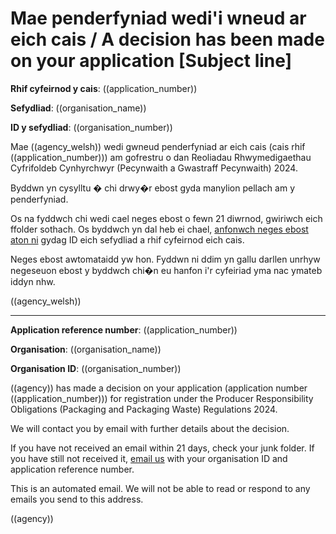 
# Mae penderfyniad wedi'i wneud ar eich cais / A decision has been made on your application [Subject line]

**Rhif cyfeirnod y cais**: ((application_number))

**Sefydliad**: ((organisation_name))

**ID y sefydliad**: ((organisation_number))

	
Mae ((agency_welsh)) wedi gwneud penderfyniad ar eich cais (cais rhif ((application_number))) am gofrestru o dan Reoliadau Rhwymedigaethau Cyfrifoldeb Cynhyrchwyr (Pecynwaith a Gwastraff Pecynwaith) 2024.

Byddwn yn cysylltu � chi drwy�r ebost gyda manylion pellach am y penderfyniad.

Os na fyddwch chi wedi cael neges ebost o fewn 21 diwrnod, gwiriwch eich ffolder sothach. Os byddwch yn dal heb ei chael, [anfonwch neges ebost aton ni](mailto:((agency_email_welsh)) ) gydag ID eich sefydliad a rhif cyfeirnod eich cais.

Neges ebost awtomataidd yw hon. Fyddwn ni ddim yn gallu darllen unrhyw negeseuon ebost y byddwch chi�n eu hanfon i'r cyfeiriad yma nac ymateb iddyn nhw.

((agency_welsh))

---
 
**Application reference number**: ((application_number))

**Organisation**: ((organisation_name))

**Organisation ID**: ((organisation_number))

((agency)) has made a decision on your application (application number ((application_number))) for registration under the Producer Responsibility Obligations (Packaging and Packaging Waste) Regulations 2024.

We will contact you by email with further details about the decision.

If you have not received an email within 21 days, check your junk folder. If you have still not received it, [email us](mailto:((agency_email)) ) with your organisation ID and application reference number.

This is an automated email. We will not be able to read or respond to any emails you send to this address.

((agency))